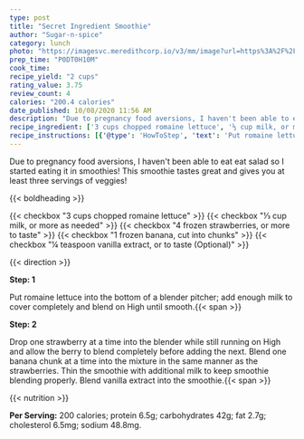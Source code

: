 ```yaml
---
type: post
title: "Secret Ingredient Smoothie"
author: "Sugar-n-spice"
category: lunch
photo: "https://imagesvc.meredithcorp.io/v3/mm/image?url=https%3A%2F%2Fimages.media-allrecipes.com%2Fuserphotos%2F1903751.jpg"
prep_time: "P0DT0H10M"
cook_time: 
recipe_yield: "2 cups"
rating_value: 3.75
review_count: 4
calories: "200.4 calories"
date_published: 10/08/2020 11:56 AM
description: "Due to pregnancy food aversions, I haven't been able to eat eat salad so I started eating it in smoothies! This smoothie tastes great and gives you at least three servings of veggies!"
recipe_ingredient: ['3 cups chopped romaine lettuce', '⅓ cup milk, or more as needed', '4 frozen strawberries, or more to taste', '1 frozen banana, cut into chunks', '¼ teaspoon vanilla extract, or to taste']
recipe_instructions: [{'@type': 'HowToStep', 'text': 'Put romaine lettuce into the bottom of a blender pitcher; add enough milk to cover completely and blend on High until smooth.\n'}, {'@type': 'HowToStep', 'text': 'Drop one strawberry at a time into the blender while still running on High and allow the berry to blend completely before adding the next. Blend one banana chunk at a time into the mixture in the same manner as the strawberries. Thin the smoothie with additional milk to keep smoothie blending properly. Blend vanilla extract into the smoothie.\n'}]
---
```


Due to pregnancy food aversions, I haven't been able to eat eat salad so I started eating it in smoothies! This smoothie tastes great and gives you at least three servings of veggies! 

{{< boldheading >}}

{{< checkbox "3 cups chopped romaine lettuce" >}}
{{< checkbox "⅓ cup milk, or more as needed" >}}
{{< checkbox "4  frozen strawberries, or more to taste" >}}
{{< checkbox "1  frozen banana, cut into chunks" >}}
{{< checkbox "¼ teaspoon vanilla extract, or to taste  (Optional)" >}}


{{< direction >}}

**Step: 1**

Put romaine lettuce into the bottom of a blender pitcher; add enough milk to cover completely and blend on High until smooth.{{< span >}}

**Step: 2**

Drop one strawberry at a time into the blender while still running on High and allow the berry to blend completely before adding the next. Blend one banana chunk at a time into the mixture in the same manner as the strawberries. Thin the smoothie with additional milk to keep smoothie blending properly. Blend vanilla extract into the smoothie.{{< span >}}

{{< nutrition >}}

**Per Serving:** 200 calories; protein 6.5g; carbohydrates 42g; fat 2.7g; cholesterol 6.5mg; sodium 48.8mg.